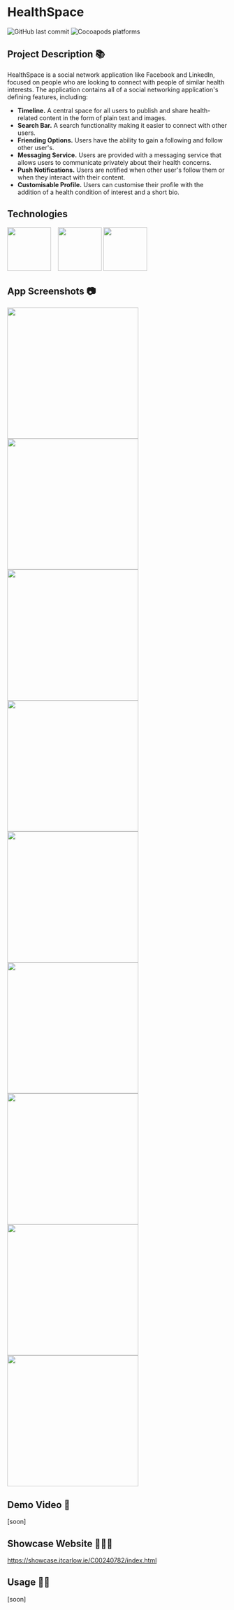 # HealthSpace
![GitHub last commit](https://img.shields.io/github/last-commit/google/skia)
![Cocoapods platforms](https://img.shields.io/cocoapods/p/ios?color=blue&style=flat-square)
## Project Description 📚
HealthSpace is a social network application like Facebook and LinkedIn, focused on people who are looking to connect with people of similar health interests.
The application contains all of a social networking application's defining features, including: 
- **Timeline.** A central space for all users to publish and share health-related content in the form of plain text and images.
- **Search Bar.** A search functionality making it easier to connect with other users.
- **Friending Options.** Users have the ability to gain a following and follow other user's.
- **Messaging Service.** Users are provided with a messaging service that allows users to communicate privately about their health concerns.
- **Push Notifications.** Users are notified when other user's follow them or when they interact with their content.
- **Customisable Profile.** Users can customise their profile with the addition of a health condition of interest and a short bio. 
## Technologies 
<img src="https://i.imgur.com/LnCNQLl.png" width="100">&nbsp;&nbsp;&nbsp;&nbsp;<img src="https://i.imgur.com/4gcJkW3.png" width="100">&nbsp;<img src="https://i.imgur.com/3B5SPj5.png" width="100">                                               
## App Screenshots 📷
<img src="https://i.imgur.com/42ggkUF.png" width="300"><img src="https://i.imgur.com/Jw29Jk4.png" width="300"><br>
<img src="https://i.imgur.com/q9rpV5N.png" width="300"><img src="https://i.imgur.com/TIenRbY.png" width="300"><br>
<img src="https://i.imgur.com/w1sePmc.png" width="300"><img src="https://i.imgur.com/HEbGsJt.png" width="300"><br>
<img src="https://i.imgur.com/cBpyT1i.png" width="300"><img src="https://i.imgur.com/ufOFz5X.png" width="300"><br>
<img src="https://i.imgur.com/GWz0LkE.png" width="300">
## Demo Video 🎥
[soon]
## Showcase Website 👨🏻‍💻
https://showcase.itcarlow.ie/C00240782/index.html
## Usage ✍🏼
[soon]



